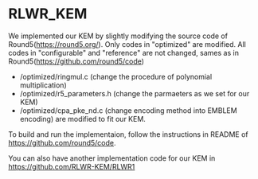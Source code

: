 # RLWR_KEM

We implemented our KEM by slightly modifying the source code of Round5(https://round5.org/). Only codes in "optimized" are modified. All codes in "configurable" and "reference" are not changed, sames as in Round5(https://github.com/round5/code)

- /optimized/ringmul.c (change the procedure of polynomial multiplication)
- /optimized/r5_parameters.h (change the parmaeters as we set for our KEM)
- /optimized/cpa_pke_nd.c (change encoding method into EMBLEM encoding)
are modified to fit our KEM.

To build and run the implementaion, follow the instructions in README of https://github.com/round5/code.


You can also have another implementation code for our KEM in https://github.com/RLWR-KEM/RLWR1
